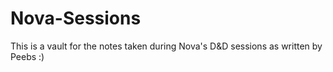 # Nova-Sessions

This is a vault for the notes taken during Nova's D&D sessions as written by Peebs :)